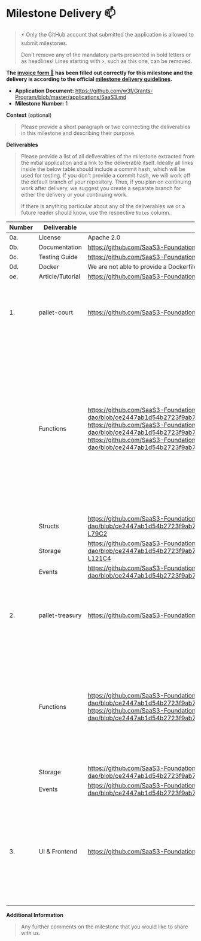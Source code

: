 # Milestone Delivery :mailbox:

> ⚡ Only the GitHub account that submitted the application is allowed to submit milestones. 
> 
> Don't remove any of the mandatory parts presented in bold letters or as headlines! Lines starting with `>`, such as this one, can be removed.

**The [invoice form :pencil:](https://docs.google.com/forms/d/e/1FAIpQLSfmNYaoCgrxyhzgoKQ0ynQvnNRoTmgApz9NrMp-hd8mhIiO0A/viewform) has been filled out correctly for this milestone and the delivery is according to the official [milestone delivery guidelines](https://github.com/w3f/Grants-Program/blob/master/docs/Support%20Docs/milestone-deliverables-guidelines.md).**  

* **Application Document:** https://github.com/w3f/Grants-Program/blob/master/applications/SaaS3.md 
* **Milestone Number:** 1

**Context** (optional)
> Please provide a short paragraph or two connecting the deliverables in this milestone and describing their purpose.

**Deliverables**
> Please provide a list of all deliverables of the milestone extracted from the initial application and a link to the deliverable itself. Ideally all links inside the below table should include a commit hash, which will be used for testing. If you don't provide a commit hash, we will work off the default branch of your repository. Thus, if you plan on continuing work after delivery, we suggest you create a separate branch for either the delivery or your continuing work. 
> 
> If there is anything particular about any of the deliverables we or a future reader should know, use the respective `Notes` column.

| Number | Deliverable | Link | Notes |
| ------------- | ------------- | ------------- |------------- |
| 0a. | License | Apache 2.0
| 0b. | Documentation |https://github.com/SaaS3-Foundation/saas3-dao| | 
| 0c.  | Testing Guide |https://github.com/SaaS3-Foundation/saas3-dao| | 
| 0d. | Docker |  We are not able to provide a Dockerfile | |
| oe. | Article/Tutorial | https://github.com/SaaS3-Foundation/saas3-dao/blob/main/Tutorial.md | |
| 1. | pallet-court | https://github.com/SaaS3-Foundation/saas3-dao/tree/main/pallets/court |A pallet of court DAO, dAPI user raise sue to determine the punishment of malfunction miners / services and return sue claimed tokens to dAPI user. |
|  | Functions | https://github.com/SaaS3-Foundation/saas3-dao/blob/ce2447ab1d54b2723f9ab72d8aabe5d65fff34d5/pallets/court/src/lib.rs#L233 </br> https://github.com/SaaS3-Foundation/saas3-dao/blob/ce2447ab1d54b2723f9ab72d8aabe5d65fff34d5/pallets/court/src/lib.rs#L262 </br> https://github.com/SaaS3-Foundation/saas3-dao/blob/ce2447ab1d54b2723f9ab72d8aabe5d65fff34d5/pallets/court/src/lib.rs#L286|`pub fn submit_sue(origin, value, defendent, statement)` dAPI User submit sue claims for malfunction. <br> `pub fn vote_sue(origin, lawsuit_id, approve)` Jury evaluates and votes the sue submission to determine punishment.<br> `pub fn process_sue(origin, lawsuit_id)` Process the accepted sue claims of dAPI user to slash malfunction miner / dAPI. The tokens will be paid to dAPI user and treasury with a ratio. |
|  | Structs | https://github.com/SaaS3-Foundation/saas3-dao/blob/ce2447ab1d54b2723f9ab72d8aabe5d65fff34d5/pallets/court/src/lib.rs#LL68C1-L79C2 | |
|  | Storage | https://github.com/SaaS3-Foundation/saas3-dao/blob/ce2447ab1d54b2723f9ab72d8aabe5d65fff34d5/pallets/court/src/lib.rs#LL115C2-L121C4 | |
| | Events |https://github.com/SaaS3-Foundation/saas3-dao/blob/ce2447ab1d54b2723f9ab72d8aabe5d65fff34d5/pallets/court/src/lib.rs#L160 |
| 2. | pallet-treasury | https://github.com/SaaS3-Foundation/saas3-dao/blob/main/pallets/treasury/src/lib.rs|A pallet of SaaS3 DAO treasury. It sends or receives token based on different situations. It is built on top of [FRAME Treasury Pallet](https://github.com/paritytech/substrate/tree/master/frame/treasury), with some additional functionalities. |
|  | Functions | https://github.com/SaaS3-Foundation/saas3-dao/blob/ce2447ab1d54b2723f9ab72d8aabe5d65fff34d5/pallets/treasury/src/lib.rs#L221 </br> https://github.com/SaaS3-Foundation/saas3-dao/blob/ce2447ab1d54b2723f9ab72d8aabe5d65fff34d5/pallets/treasury/src/lib.rs#L254|`pub fn receive(origin, amount, category_type)` Receive tokens with categorized reason, such as commission fees and miner node malfunctions. <br>`pub fn claim_rewards(origin, amount)` Court Jury members claim their rewards for their contribution in Court DAO. |
| | Storage | https://github.com/SaaS3-Foundation/saas3-dao/blob/ce2447ab1d54b2723f9ab72d8aabe5d65fff34d5/pallets/treasury/src/lib.rs#L117 |
| | Events | https://github.com/SaaS3-Foundation/saas3-dao/blob/ce2447ab1d54b2723f9ab72d8aabe5d65fff34d5/pallets/treasury/src/lib.rs#L169| |
| 3. | UI & Frontend | https://github.com/SaaS3-Foundation/SaaS3-DAO-Pallets|This part is implemented by [substrate front-end template](https://github.com/substrate-developer-hub/substrate-front-end-template). The frontend web interface contains DAO procedures related functions which including user sue judgement. A special document website is developed to guide entities to participate in DAO events. |

**Additional Information**
> Any further comments on the milestone that you would like to share with us.
